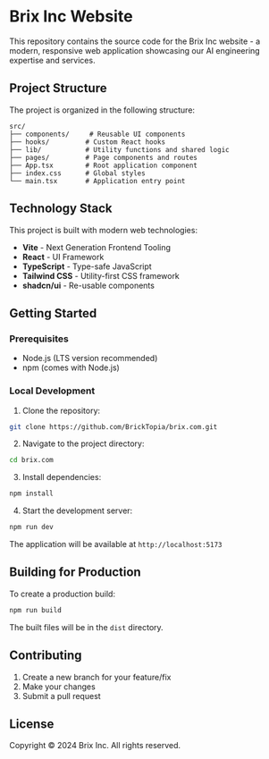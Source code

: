 # Brix Inc Website

This repository contains the source code for the Brix Inc website - a modern, responsive web application showcasing our AI engineering expertise and services.

## Project Structure

The project is organized in the following structure:

```
src/
├── components/     # Reusable UI components
├── hooks/         # Custom React hooks
├── lib/           # Utility functions and shared logic
├── pages/         # Page components and routes
├── App.tsx        # Root application component
├── index.css      # Global styles
└── main.tsx       # Application entry point
```

## Technology Stack

This project is built with modern web technologies:

- **Vite** - Next Generation Frontend Tooling
- **React** - UI Framework
- **TypeScript** - Type-safe JavaScript
- **Tailwind CSS** - Utility-first CSS framework
- **shadcn/ui** - Re-usable components

## Getting Started

### Prerequisites

- Node.js (LTS version recommended)
- npm (comes with Node.js)

### Local Development

1. Clone the repository:
```sh
git clone https://github.com/BrickTopia/brix.com.git
```

2. Navigate to the project directory:
```sh
cd brix.com
```

3. Install dependencies:
```sh
npm install
```

4. Start the development server:
```sh
npm run dev
```

The application will be available at `http://localhost:5173`

## Building for Production

To create a production build:

```sh
npm run build
```

The built files will be in the `dist` directory.

## Contributing

1. Create a new branch for your feature/fix
2. Make your changes
3. Submit a pull request

## License

Copyright © 2024 Brix Inc. All rights reserved.
